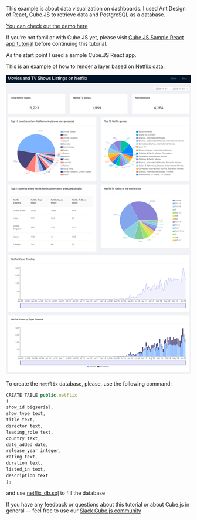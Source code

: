 This example is about data visualization on dashboards. I used Ant Design of React, Cube.JS to retrieve data and PostgreSQL as a database. 

[You can check out the demo here](https://master.d1un0kidbdy980.amplifyapp.com/)

If you’re not familiar with Cube.JS yet, please visit [Cube JS Sample React app tutorial](https://cube.dev/blog/cubejs-open-source-dashboard-framework-ultimate-guide/) before continuing this tutorial.

As the start point I used a sample Cube.JS React app.

This is an example of how to render a layer based on [Netflix data](https://www.kaggle.com/shivamb/netflix-shows).

![alt text](public_netflix_screenshot.png)

To create the `netflix` database, please, use the following command:

```javascript
CREATE TABLE public.netflix
(    
show_id bigserial,   
show_type text,
title text,
director text,
leading_role text,
country text,
date_added date,
release_year integer,
rating text,
duration text,
listed_in text,
description text
);
```
and use [netflix_db.sql](./netflix_db.sql) to fill the database 

If you have any feedback or questions about this tutorial or about Cube.js in general — feel free to use our [Slack Cube.js community](http://slack.cube.dev/)
